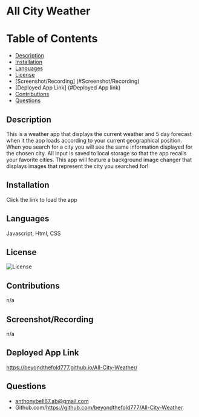 # All City Weather
  # Table of Contents
  * [Description](#description)
  * [Installation](#installation)
  * [Languages](#languages)
  * [License](#license)
  * [Screenshot/Recording] (#Screenshot/Recording)
  * [Deployed App Link] (#Deployed App link)
  * [Contributions](#contributions)
  * [Questions](#questions)
  
  ## Description  
  This is a weather app that displays the current weather and 5 day forecast when it the app loads according to your current geographical position. When you search for a city you will see the same information displayed for the chosen city. All input is saved to local storage so that the app recalls your favorite cities. This app will feature a background image changer that displays images that represent the city you searched for!

  ## Installation
  Click the link to load the app

  ## Languages
  Javascript, Html, CSS

  ## License
  ![License](https://img.shields.io/badge/License-MIT-blue.svg)

  ## Contributions

  n/a

  ## Screenshot/Recording
  n/a

  ## Deployed App Link
  https://beyondthefold777.github.io/All-City-Weather/

  ## Questions
  - anthonybell67.ab@gmail.com
  - Github.com/https://github.com/beyondthefold777/All-City-Weather
